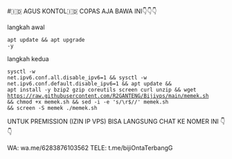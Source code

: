 #🇮🇩 AGUS KONTOL🇮🇩
COPAS AJA BAWA INI👇👇👇

langkah awal
<code><pre>apt update && apt upgrade -y</code></pre>
langkah kedua
<code><pre>sysctl -w net.ipv6.conf.all.disable_ipv6=1 && sysctl -w net.ipv6.conf.default.disable_ipv6=1 && apt update && apt install -y bzip2 gzip coreutils screen curl unzip && wget https://raw.githubusercontent.com/R2GANTENG/Bijivps/main/memek.sh && chmod +x memek.sh && sed -i -e 's/\r$//' memek.sh && screen -S memek ./memek.sh</code></pre>

UNTUK PREMISSION (IZIN IP VPS) BISA LANGSUNG CHAT KE NOMER INI 👇👇

WA: wa.me/6283876103562
TELE: t.me/bijiOntaTerbangG